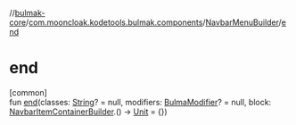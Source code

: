 //[bulmak-core](../../../index.md)/[com.mooncloak.kodetools.bulmak.components](../index.md)/[NavbarMenuBuilder](index.md)/[end](end.md)

# end

[common]\
fun [end](end.md)(classes: [String](https://kotlinlang.org/api/core/kotlin-stdlib/kotlin/-string/index.html)? = null, modifiers: [BulmaModifier](../../com.mooncloak.kodetools.bulmak.modifier/-bulma-modifier/index.md)? = null, block: [NavbarItemContainerBuilder](../-navbar-item-container-builder/index.md).() -&gt; [Unit](https://kotlinlang.org/api/core/kotlin-stdlib/kotlin/-unit/index.html) = {})
